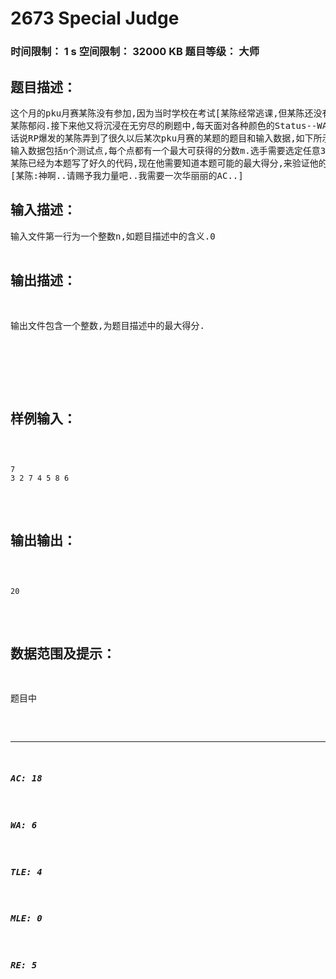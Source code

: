 # 2673 Special Judge   
### 时间限制： 1 s     空间限制： 32000 KB     题目等级： 大师  
## 题目描述：  

<pre>
这个月的pku月赛某陈没有参加,因为当时学校在考试[某陈经常逃课,但某陈还没有强大到考试也可以逃掉的程度].何况,对于北大校赛,水牛通常是没有什么希望考得好的[事实上某陈最好成绩是仅A了一道题].
某陈郁闷.接下来他又将沉浸在无穷尽的刷题中,每天面对各种颜色的Status--WA,TLE,RE,甚至还有MLE,CE,PE什么什么的,他无比期待蓝色的AC.
话说RP爆发的某陈弄到了很久以后某次pku月赛的某题的题目和输入数据,如下所示.
输入数据包括n个测试点,每个点都有一个最大可获得的分数m.选手需要选定任意3个整数,i,j,m0,1<=i<=j<=n,代表选手选择的测试点范围是从第i个到第j个,每个测试点的期望分数均为m0.本题为Special Judge[特殊评测],评测时系统将遍历标号从i到j的测试点,对于被遍历的每一个测试点,如果当前测试点的m小于m0,则终止评测并判定选手得分为0,否则系统将为选手得分加上m0[系统初始化选手得分为0].若最终选手得分与可能的最大得分相同,那么选手就AC了这题.
某陈已经为本题写了好久的代码,现在他需要知道本题可能的最大得分,来验证他的输出是否为最优解.请计算选手的最大得分,给某陈一个打表的机会~
[某陈:神啊..请赐予我力量吧..我需要一次华丽丽的AC..] 
</pre>
  
  
## 输入描述：  

<pre>
输入文件第一行为一个整数n,如题目描述中的含义.0<n<=10^6
接下来的一行包括n个整数m,如题目描述中的含义.0<=m<2^31
 
</pre>
  
  
## 输出描述：  

<pre>
输出文件包含一个整数,为题目描述中的最大得分.
 
 
 
</pre>
  
  
## 样例输入：  

<pre><code>
7
3 2 7 4 5 8 6
</code></pre>
  
  
## 输出输出：  

<pre><code>
20
</code></pre>
  
  
## 数据范围及提示：  

<pre>
题目中
</pre>
  
  
***  

##### AC: 18  
##### WA: 6  
##### TLE: 4  
##### MLE: 0  
##### RE: 5  
